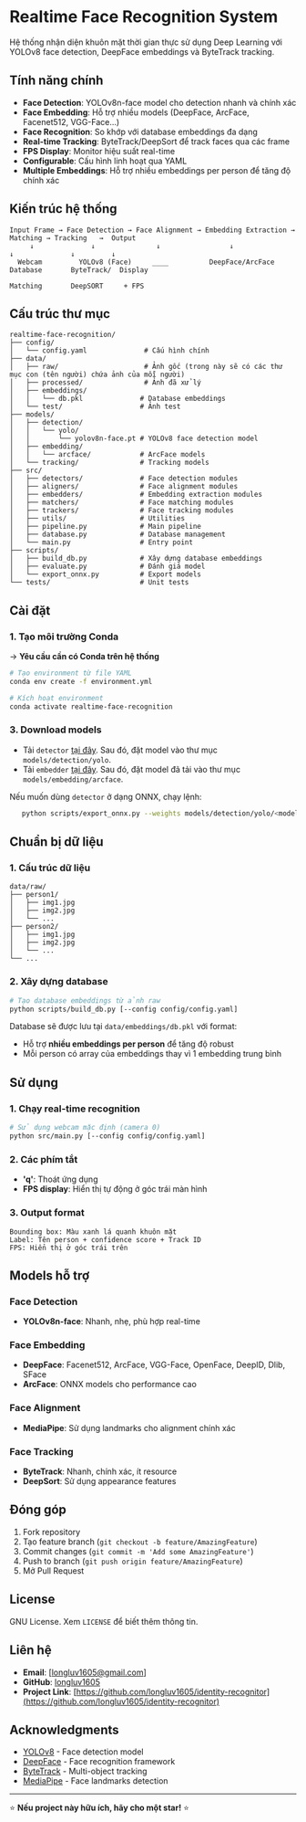 # Realtime Face Recognition System

Hệ thống nhận diện khuôn mặt thời gian thực sử dụng Deep Learning với YOLOv8 face detection, DeepFace embeddings và ByteTrack tracking.

## Tính năng chính

- **Face Detection**: YOLOv8n-face model cho detection nhanh và chính xác
- **Face Embedding**: Hỗ trợ nhiều models (DeepFace, ArcFace, Facenet512, VGG-Face...)
- **Face Recognition**: So khớp với database embeddings đa dạng
- **Real-time Tracking**: ByteTrack/DeepSort để track faces qua các frame
- **FPS Display**: Monitor hiệu suất real-time
- **Configurable**: Cấu hình linh hoạt qua YAML
- **Multiple Embeddings**: Hỗ trợ nhiều embeddings per person để tăng độ chính xác

## Kiến trúc hệ thống

```plain
Input Frame → Face Detection → Face Alignment → Embedding Extraction → Matching → Tracking   →  Output
     ↓              ↓               ↓                 ↓                  ↓              ↓         ↓
  Webcam         YOLOv8 (Face)     ____          DeepFace/ArcFace     Database       ByteTrack/  Display
                                                                      Matching       DeepSORT     + FPS
```

## Cấu trúc thư mục

```plain
realtime-face-recognition/
├── config/
│   └── config.yaml              # Cấu hình chính
├── data/
│   ├── raw/                     # Ảnh gốc (trong này sẽ có các thư mục con (tên người) chứa ảnh của mỗi người)
│   ├── processed/               # Ảnh đã xử lý
│   ├── embeddings/
│   │   └── db.pkl              # Database embeddings
│   └── test/                   # Ảnh test
├── models/
│   ├── detection/
│   │   └── yolo/
│   │       └── yolov8n-face.pt # YOLOv8 face detection model
│   ├── embedding/
│   │   └── arcface/            # ArcFace models
│   └── tracking/               # Tracking models
├── src/
│   ├── detectors/              # Face detection modules
│   ├── aligners/               # Face alignment modules
│   ├── embedders/              # Embedding extraction modules
│   ├── matchers/               # Face matching modules
│   ├── trackers/               # Face tracking modules
│   ├── utils/                  # Utilities
│   ├── pipeline.py             # Main pipeline
│   ├── database.py             # Database management
│   └── main.py                 # Entry point
├── scripts/
│   ├── build_db.py             # Xây dựng database embeddings
│   ├── evaluate.py             # Đánh giá model
│   └── export_onnx.py          # Export models
└── tests/                      # Unit tests
```

## Cài đặt

### 1. Tạo môi trường Conda

-> **Yêu cầu cần có Conda trên hệ thống**

```bash
# Tạo environment từ file YAML
conda env create -f environment.yml

# Kích hoạt environment
conda activate realtime-face-recognition
```

### 3. Download models

- Tải `detector` [tại đây](https://github.com/akanametov/yolov8-face).
Sau đó, đặt model vào thư mục `models/detection/yolo`.
- Tải `embedder` [tại đây](https://github.com/yakhyo/face-reidentification/releases/download/v0.0.1/w600k_r50.onnx).
Sau đó, đặt model đã tải vào thư mục `models/embedding/arcface`.

Nếu muốn dùng `detector` ở dạng ONNX, chạy lệnh:

```bash
   python scripts/export_onnx.py --weights models/detection/yolo/<model_name.pt>
```

## Chuẩn bị dữ liệu

### 1. Cấu trúc dữ liệu

```plain
data/raw/
├── person1/
│   ├── img1.jpg
│   ├── img2.jpg
│   └── ...
├── person2/
│   ├── img1.jpg
│   ├── img2.jpg
│   └── ...
└── ...
```

### 2. Xây dựng database

```bash
# Tạo database embeddings từ ảnh raw
python scripts/build_db.py [--config config/config.yaml]
```

Database sẽ được lưu tại `data/embeddings/db.pkl` với format:

- Hỗ trợ **nhiều embeddings per person** để tăng độ robust
- Mỗi person có array của embeddings thay vì 1 embedding trung bình

## Sử dụng

### 1. Chạy real-time recognition

```bash
# Sử dụng webcam mặc định (camera 0)
python src/main.py [--config config/config.yaml]
```

### 2. Các phím tắt

- **'q'**: Thoát ứng dụng
- **FPS display**: Hiển thị tự động ở góc trái màn hình

### 3. Output format

```plain
Bounding box: Màu xanh lá quanh khuôn mặt
Label: Tên person + confidence score + Track ID
FPS: Hiển thị ở góc trái trên
```

## Models hỗ trợ

### Face Detection

- **YOLOv8n-face**: Nhanh, nhẹ, phù hợp real-time

### Face Embedding

- **DeepFace**: Facenet512, ArcFace, VGG-Face, OpenFace, DeepID, Dlib, SFace
- **ArcFace**: ONNX models cho performance cao

### Face Alignment

- **MediaPipe**: Sử dụng landmarks cho alignment chính xác

### Face Tracking

- **ByteTrack**: Nhanh, chính xác, ít resource
- **DeepSort**: Sử dụng appearance features

## Đóng góp

1. Fork repository
2. Tạo feature branch (`git checkout -b feature/AmazingFeature`)
3. Commit changes (`git commit -m 'Add some AmazingFeature'`)
4. Push to branch (`git push origin feature/AmazingFeature`)
5. Mở Pull Request

## License

GNU License. Xem `LICENSE` để biết thêm thông tin.

## Liên hệ

- **Email**: [longluv1605@gmail.com]
- **GitHub**: [longluv1605](https://github.com/longluv1605)
- **Project Link**: [https://github.com/longluv1605/identity-recognitor](https://github.com/longluv1605/identity-recognitor)

## Acknowledgments

- [YOLOv8](https://github.com/ultralytics/ultralytics) - Face detection model
- [DeepFace](https://github.com/serengil/deepface) - Face recognition framework
- [ByteTrack](https://github.com/ifzhang/ByteTrack) - Multi-object tracking
- [MediaPipe](https://mediapipe.dev/) - Face landmarks detection

---

⭐ **Nếu project này hữu ích, hãy cho một star!** ⭐
